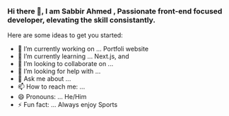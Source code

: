 ### Hi there 👋, I am Sabbir Ahmed , Passionate front-end focused developer, elevating the skill consistantly.




Here are some ideas to get you started:

- 🔭 I’m currently working on ... Portfoli website
- 🌱 I’m currently learning ... Next.js, and 
- 👯 I’m looking to collaborate on ...
- 🤔 I’m looking for help with ...
- 💬 Ask me about ...
- 📫 How to reach me: ...
- 😄 Pronouns: ... He/Him
- ⚡ Fun fact: ... Always enjoy Sports

